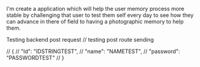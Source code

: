 I'm create a application which will help the user memory process more stable by challenging that user to test them self every day to see how they can advance in there of field to having a photographic memory to help them.




Testing backend post request
// testing post route sending

// {
//   "Id": "IDSTRINGTEST",
//   "name": "NAMETEST",
//   "password": "PASSWORDTEST"
// }
